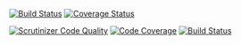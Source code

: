 [![Build Status](https://travis-ci.org/lsv/Yatzee.svg?branch=master)](https://travis-ci.org/lsv/Yatzee) 
[![Coverage Status](https://coveralls.io/repos/lsv/Yatzee/badge.svg?branch=master&service=github)](https://coveralls.io/github/lsv/Yatzee?branch=master)

[![Scrutinizer Code Quality](https://scrutinizer-ci.com/g/lsv/Yatzee/badges/quality-score.png?b=master)](https://scrutinizer-ci.com/g/lsv/Yatzee/?branch=master)
[![Code Coverage](https://scrutinizer-ci.com/g/lsv/Yatzee/badges/coverage.png?b=master)](https://scrutinizer-ci.com/g/lsv/Yatzee/?branch=master)
[![Build Status](https://scrutinizer-ci.com/g/lsv/Yatzee/badges/build.png?b=master)](https://scrutinizer-ci.com/g/lsv/Yatzee/build-status/master)

